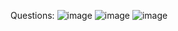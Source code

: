 Questions: 
![image](https://github.com/himanshugitafk/SuperSimleDev_js_exercise/assets/103594610/3981fd95-d1b5-4bd2-9f75-e10592b7c1cc)
![image](https://github.com/himanshugitafk/SuperSimleDev_js_exercise/assets/103594610/6a8e4dc3-66ef-4c25-96f4-9b085360adfc)
![image](https://github.com/himanshugitafk/SuperSimleDev_js_exercise/assets/103594610/787d6a48-d9b6-48f2-bfa7-7eeef1fd40ad)

